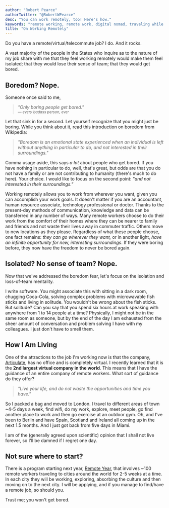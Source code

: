 ```yaml
---
author: "Robert Pearce"
authorTwitter: "@RobertWPearce"
desc: "You can work remotely, too! Here's how."
keywords: "remote working, remote work, digital nomad, traveling while working, travel, telecommuting"
title: "On Working Remotely"
---
```


Do you have a remote/virtual/telecommute job? I do. And it rocks.

A vast majority of the people in the States who inquire as to the nature of my job
share with me that they feel working remotely would make them feel isolated; that they
would lose their sense of team; that they would get bored.

## Boredom? Nope.

Someone once said to me,

> _&quot;Only boring people get bored.&quot;<br />
> <small>&mdash; every badass person, ever</small>_

Let that sink in for a second. Let yourself recognize that you might just be boring.
While you think about it, read this introduction on boredom from Wikipedia:

> _&quot;Boredom is an emotional state experienced when an individual is left without anything in particular to do, and not interested in their surroundings.&quot;_

Comma usage aside, this says _a lot_ about people who get bored. If you have nothing in particular to do, well, that's great, but odds are that you do not have a family or are not contributing to humanity (there's much to do here). Your choice. I would like to focus on the second point: _&quot;and not interested in their surroundings.&quot;_

Working remotely allows you to work from wherever you want, given you can accomplish your work goals. It doesn't matter if you are an accountant, human resource associate, technology professional or doctor. Thanks to the present-day methods of communication, knowledge and data can be transferred in any number of ways. Many remote workers choose to do their work from the comfort of their homes where they can be nearer to family and friends and not waste their lives away in commuter traffic. Others move to new locations as they please. Regardless of what these people choose, one fact remains: _they can go wherever they want,_ or in another light, _have an infinite opportunity for new, interesting surroundings_. If they were boring before, they now have the freedom to never be bored again.

## Isolated? No sense of team? Nope.

Now that we've addressed the boredom fear, let's focus on the isolation and loss-of-team mentality.

I write software. You might associate this with sitting in a dark room, chugging Coca-Cola, solving complex problems with microwavable fish sticks and living in solitude. You wouldn't be wrong about the fish sticks. But solitude? Can you say that you spend six hours at work speaking with anywhere from 1 to 14 people at a time? Physically, I might not be in the same room as someone, but by the end of the day I am exhausted from the sheer amount of conversation and problem solving I have with my colleagues. I just don't have to smell them.

## How I Am Living

One of the attractions to the job I'm working now is that the company, [Articulate](http://www.articulate.com "Articulate"), has no office and is completely virtual. I recently learned that it is the **2nd largest virtual company in the world**. This means that I have the guidance of an entire company of remote workers. What sort of guidance do they offer?

> _&quot;Live your life, and do not waste the opportunities and time you have.&quot;_

So I packed a bag and moved to London. I travel to different areas of town ~4-5 days a week, find wifi, do my work, explore, meet people, go find another place to work and then go exercise at an outdoor gym. Oh, and I've been to Berlin and have Spain, Scotland and Ireland all coming up in the next 1.5 months. And I just got back from five days in Miami.

I am of the (generally agreed upon scientific) opinion that I shall not live forever, so I'll be damned if I regret one day.

## Not sure where to start?

There is a program starting next year, [Remote Year](http://www.remoteyear.com "Remote Year"), that involves ~100 remote workers traveling to cities around the world for 2-5 weeks at a time. In each city they will be working, exploring, absorbing the culture and then moving on to the next city. I will be applying, and if you manage to find/have a remote job, so should you.

Trust me; you won't get bored.
